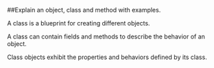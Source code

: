 ##Explain an object, class and method with examples.

A class is a blueprint for creating different objects.

A class can contain fields and methods to describe the behavior of an object.

Class objects exhibit the properties and behaviors defined by its class.
